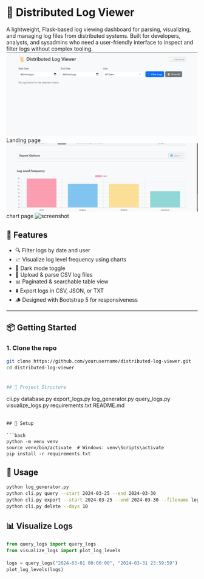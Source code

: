# 📜 Distributed Log Viewer

A lightweight, Flask-based log viewing dashboard for parsing, visualizing, and managing log files from distributed systems. Built for developers, analysts, and sysadmins who need a user-friendly interface to inspect and filter logs without complex tooling.
![Alt text](tests/screenshots/landing.png) Landing page
![Alt text](tests/screenshots/chart.png) chart page
![screenshot](screenshot.png)

## 🚀 Features

- 🔍 Filter logs by date and user
- 📈 Visualize log level frequency using charts
- 🌙 Dark mode toggle
- 📁 Upload & parse CSV log files
- 📊 Paginated & searchable table view
- ⬇️ Export logs in CSV, JSON, or TXT
- 🪵 Designed with Bootstrap 5 for responsiveness

---

## 📦 Getting Started

### 1. Clone the repo

```bash
git clone https://github.com/yourusername/distributed-log-viewer.git
cd distributed-log-viewer


## 📁 Project Structure

```
cli.py
database.py
export_logs.py
log_generator.py
query_logs.py
visualize_logs.py
requirements.txt
README.md
```

## 🔧 Setup

```bash
python -m venv venv
source venv/bin/activate  # Windows: venv\Scripts\activate
pip install -r requirements.txt
```

## 🧪 Usage

```bash
python log_generator.py
python cli.py query --start 2024-03-25 --end 2024-03-30
python cli.py export --start 2024-03-25 --end 2024-03-30 --filename logs.csv
python cli.py delete --days 10
```

## 📊 Visualize Logs

```python
from query_logs import query_logs
from visualize_logs import plot_log_levels

logs = query_logs("2024-03-01 00:00:00", "2024-03-31 23:59:59")
plot_log_levels(logs)
```